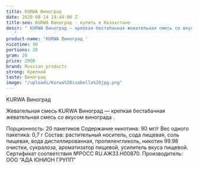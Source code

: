 ```yaml
---
title: KURWA Виноград
date: 2020-08-14 14:44:00 Z
title-seo: KURWA Виноград - купить в Казахстане
descr: " KURWA Виноград — крепкая бестабачная жевательная смесь со вкусом винограда
  ."
product-name: 'KURWA Виноград '
nicotine: 90
portions: 20
gram: 20
price: 2000
brand: Russian products
strong: Крепкий
taste: Виноград
image: "/uploads/Kurwa%20isabella%20jpg.png"
---
```


KURWA Виноград 

Жевательная смесь KURWA Виноград — крепкая бестабачная жевательная смесь со вкусом винограда .

Порционность: 20 пакетиков
Содержание никотина: 90 мг/г
Вес одного пакетика: 0,7 г
Состав: растительный носитель, сода пищевая, соль пищевая, вода дистиллированная, пропиленгликоль, никотин 99.98 очистки, сукралоза, ароматизатор пищевой, усилитель вкуса пищевой.
Сертификат соответствия №РОСС RU.АЖ33.Н00870.
Производитель: ООО “АДА ЮНИОН ГРУПП”